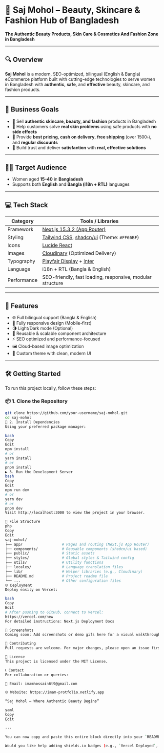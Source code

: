 # 💄 Saj Mohol – Beauty, Skincare & Fashion Hub of Bangladesh

**The Authentic Beauty Products, Skin Care & Cosmetics And Fashion Zone in Bangladesh**

---

## 🔍 Overview

**Saj Mohol** is a modern, SEO-optimized, bilingual (English & Bangla) eCommerce platform built with cutting-edge technologies to serve women in Bangladesh with **authentic**, **safe**, and **effective** beauty, skincare, and fashion products.

---

## 🎯 Business Goals

- 🧴 Sell **authentic skincare, beauty, and fashion** products in Bangladesh  
- 💁 Help customers solve **real skin problems** using safe products with **no side effects**  
- 💸 Provide **best pricing**, **cash on delivery**, **free shipping** (over 1500৳), and **regular discounts**  
- 💖 Build trust and deliver **satisfaction** with **real, effective solutions**  

---

## 👩‍💼 Target Audience

- Women aged **15–40** in **Bangladesh**  
- Supports both **English** and **Bangla (i18n + RTL)** languages  

---

## 💻 Tech Stack

| Category        | Tools / Libraries |
|----------------|-------------------|
| Framework      | [Next.js 15.3.2 (App Router)](https://nextjs.org/) |
| Styling        | [Tailwind CSS](https://tailwindcss.com/), [shadcn/ui](https://ui.shadcn.com) (Theme: `#FF66BF`) |
| Icons          | [Lucide React](https://lucide.dev/) |
| Images         | [Cloudinary](https://cloudinary.com/) (Optimized Delivery) |
| Typography     | [Playfair Display](https://fonts.google.com/specimen/Playfair+Display) + [Inter](https://fonts.google.com/specimen/Inter) |
| Language       | i18n + RTL (Bangla & English) |
| Performance    | SEO-friendly, fast loading, responsive, modular structure |

---

## 🚀 Features

- 🌐 Full bilingual support (Bangla & English)  
- 📱 Fully responsive design (Mobile-first)  
- 🌗 Light/Dark mode (Optional)  
- 🧩 Reusable & scalable component architecture  
- ⚡ SEO optimized and performance-focused  
- 🖼️ Cloud-based image optimization  
- 🎨 Custom theme with clean, modern UI  

---

## 🛠️ Getting Started

To run this project locally, follow these steps:

### 📦 1. Clone the Repository

```bash
git clone https://github.com/your-username/saj-mohol.git
cd saj-mohol
📁 2. Install Dependencies
Using your preferred package manager:

bash
Copy
Edit
npm install
# or
yarn install
# or
pnpm install
▶️ 3. Run the Development Server
bash
Copy
Edit
npm run dev
# or
yarn dev
# or
pnpm dev
Visit http://localhost:3000 to view the project in your browser.

🧪 File Structure
php
Copy
Edit
saj-mohol/
├── app/                  # Pages and routing (Next.js App Router)
├── components/           # Reusable components (shadcn/ui based)
├── public/               # Static assets
├── styles/               # Global styles & Tailwind config
├── utils/                # Utility functions
├── locales/              # Language translation files
├── lib/                  # Helper libraries (e.g., Cloudinary)
├── README.md             # Project readme file
└── ...                   # Other configuration files
🌐 Deployment
Deploy easily on Vercel:

bash
Copy
Edit
# After pushing to GitHub, connect to Vercel:
https://vercel.com/new
For detailed instructions: Next.js Deployment Docs

📸 Screenshots
Coming soon: Add screenshots or demo gifs here for a visual walkthrough.

🤝 Contributing
Pull requests are welcome. For major changes, please open an issue first to discuss what you would like to change.

📜 License
This project is licensed under the MIT License.

📞 Contact
For collaboration or queries:

📧 Email: imamhossain6t9@gmail.com

🌐 Website: https://imam-protfolio.netlify.app

“Saj Mohol – Where Authentic Beauty Begins”

yaml
Copy
Edit

---

You can now copy and paste this entire block directly into your `README.md` file in your GitHub repo.

Would you like help adding shields.io badges (e.g., `Vercel Deployed`, `Made with Next.js`, etc.) at the 